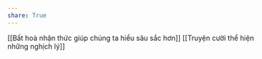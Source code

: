 ```yaml
---
share: True
---
```

[[Bất hoà nhận thức giúp chúng ta hiểu sâu sắc hơn]] 
[[Truyện cười thể hiện những nghịch lý]]
